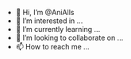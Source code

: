 - 👋 Hi, I’m @AniAlls
- 👀 I’m interested in ...
- 🌱 I’m currently learning ...
- 💞️ I’m looking to collaborate on ...
- 📫 How to reach me ...

<!---
AniAlls/AniAlls is a ✨ special ✨ repository because its `README.md` (this file) appears on your GitHub profile.
You can click the Preview link to take a look at your changes.
--->
